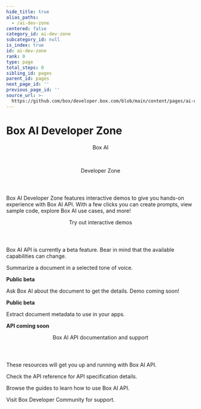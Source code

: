 ```yaml
---
hide_title: true
alias_paths:
  - /ai-dev-zone
centered: false
category_id: ai-dev-zone
subcategory_id: null
is_index: true
id: ai-dev-zone
rank: 0
type: page
total_steps: 0
sibling_id: pages
parent_id: pages
next_page_id: ''
previous_page_id: ''
source_url: >-
  https://github.com/box/developer.box.com/blob/main/content/pages/ai-dev-zone/index.md
---
```

# Box AI Developer Zone

<Centered wide id="ai-developer-zone" >

<HeroImage type="AiDevZone" imageWidth="548" imageHeight="493">

<Header>

Box AI

</br>

Developer Zone

</Header>

Box AI Developer Zone features interactive
demos to give you hands-on experience with Box AI API.
With a few clicks you can create prompts,
view sample code, explore Box AI use cases, and more!

</HeroImage>

</Centered>

<Centered mid>

<Header>

Try out interactive demos

</Header>

<p style="text-align: left; margin-left: 0;">

Box AI API is currently a beta feature. Bear in mind that
the available capabilities can change.

</p>

<TileGrid rows="3">

<Tile type="summarisation" title="Get a summary" href="/ai-dev-zone-summary">

Summarize a document in a selected tone of voice.

<strong style="background-color: #e8e8e8">

Public beta

</strong>

</Tile>

<Tile type="document-qa" title="Ask questions" href="/guides/box-ai/ask-questions/" >

Ask Box AI about the document to get the details. Demo coming soon!

<strong style="background-color: #e8e8e8">

Public beta

</strong>

</Tile>

<Tile type="metadata" title="Extract metadata" href="/ai-dev-zone-metadata">

Extract document metadata to use in your apps.

<strong style="background-color: #e8e8e8">

API coming soon

</strong>

</Tile>

</TileGrid>

</Centered>

<Centered mid>

<Header>

Box AI API documentation and support

</Header>

<p style="text-align: left; margin-left: 0;">

These resources will get you up and running with Box AI API.

</p>

<TileGrid rows="3">

<Tile type="document" title="AI API reference" href="/reference/resources/ai-response/">

Check the API reference for API specification details.

</Tile>

<Tile type="leaflet" title="Developer guides" href="/guides/box-ai/">

Browse the guides to learn how to use Box AI API.

</Tile>

<Tile type="speech-bubble" title="Support" href="https://forum.box.com/">

Visit Box Developer Community for support.

</Tile>

</TileGrid>

</Centered>